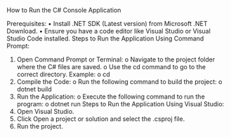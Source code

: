 How to Run the C# Console Application

Prerequisites:
•	Install .NET SDK (Latest version) from Microsoft .NET Download.
•	Ensure you have a code editor like Visual Studio or Visual Studio Code installed.
Steps to Run the Application Using Command Prompt:
1.	Open Command Prompt or Terminal:
o	Navigate to the project folder where the C# files are saved.
o	Use the cd command to go to the correct directory. Example:
o	cd
2.	Compile the Code:
o	Run the following command to build the project:
o	dotnet build
3.	Run the Application:
o	Execute the following command to run the program:
o	dotnet run
Steps to Run the Application  Using Visual Studio:
1.	Open Visual Studio.
2.	Click Open a project or solution and select the .csproj file.
3.	Run the project.

